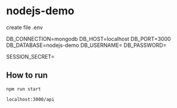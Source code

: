 # nodejs-demo
create file .env

DB_CONNECTION=mongodb
DB_HOST=localhost
DB_PORT=3000
DB_DATABASE=nodejs-demo
DB_USERNAME=
DB_PASSWORD=

SESSION_SECRET=

## How to run
`npm run start`

`localhost:3000/api`
